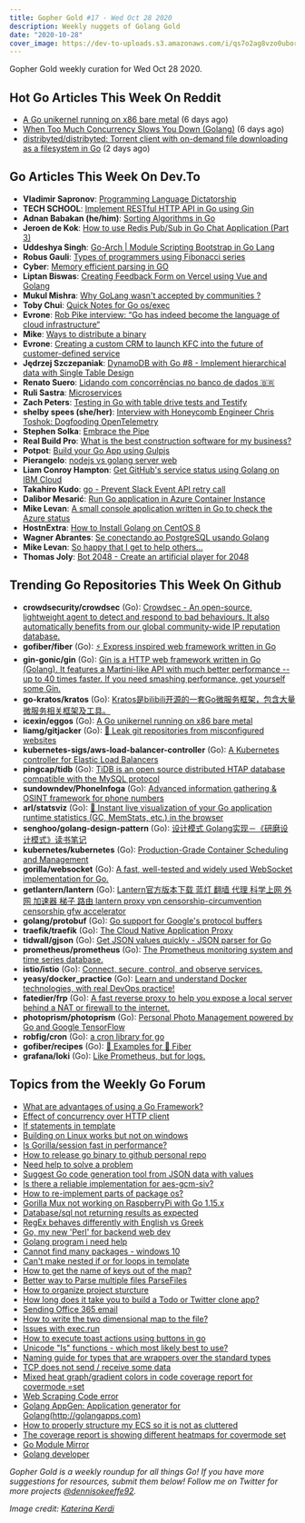 ```yaml
---
title: Gopher Gold #17 - Wed Oct 28 2020
description: Weekly nuggets of Golang Gold
date: "2020-10-28"
cover_image: https://dev-to-uploads.s3.amazonaws.com/i/qs7o2ag8vzo0uborgc7v.png
---
```


Gopher Gold weekly curation for Wed Oct 28 2020.

## Hot Go Articles This Week On Reddit

- [A Go unikernel running on x86 bare metal](https://www.reddit.com/r/golang/comments/jfuusy/a_go_unikernel_running_on_x86_bare_metal/) (6 days ago)
- [When Too Much Concurrency Slows You Down (Golang)](https://www.reddit.com/r/golang/comments/jfi21j/when_too_much_concurrency_slows_you_down_golang/) (6 days ago)
- [distribyted/distribyted: Torrent client with on-demand file downloading as a filesystem in Go](https://www.reddit.com/r/golang/comments/ji9zcb/distribyteddistribyted_torrent_client_with/) (2 days ago)

## Go Articles This Week On Dev.To

- **Vladimir Sapronov**: [Programming Language Dictatorship](https://dev.to/vsapronov/programming-language-dictatorship-28l0)
- **TECH SCHOOL**: [Implement RESTful HTTP API in Go using Gin](https://dev.to/techschoolguru/implement-restful-http-api-in-go-using-gin-4ap1)
- **Adnan Babakan (he/him)**: [Sorting Algorithms in Go](https://dev.to/adnanbabakan/sorting-algorithms-in-go-725)
- **Jeroen de Kok**: [How to use Redis Pub/Sub in Go Chat Application (Part 3)](https://dev.to/jeroendk/how-to-use-redis-pub-sub-in-go-chat-application-part-3-2h4c)
- **Uddeshya Singh**: [Go-Arch | Module Scripting Bootstrap in Go Lang](https://dev.to/uds5501/go-arch-module-scripting-bootstrap-in-go-lang-37cj)
- **Robus Gauli**: [Types of programmers using Fibonacci series](https://dev.to/robusgauli/types-of-programmers-using-fibonacci-series-35g1)
- **Cyber**: [Memory efficient parsing in GO](https://dev.to/moniquelive/memory-efficient-parsing-in-go-2d2d)
- **Liptan Biswas**: [Creating Feedback Form on Vercel using Vue and Golang](https://dev.to/liptanbiswas/creating-feedback-form-on-vercel-using-vue-and-golang-5fc1)
- **Mukul Mishra**: [Why GoLang wasn't accepted by communities ?](https://dev.to/itsmukulmishra/why-golang-wasn-t-accepted-by-communities-5hie)
- **Toby Chui**: [Quick Notes for Go os/exec](https://dev.to/tobychui/quick-notes-for-go-os-exec-3ejg)
- **Evrone**: [Rob Pike interview: “Go has indeed become the language of cloud infrastructure“](https://dev.to/evrone/rob-pike-interview-go-has-indeed-become-the-language-of-cloud-infrastructure-3o42)
- **Mike**: [Ways to distribute a binary](https://dev.to/michaelcurrin/ways-to-distribute-a-binary-1lna)
- **Evrone**: [Creating a custom CRM to launch KFC into the future of customer-defined service](https://dev.to/evrone/creating-a-custom-crm-to-launch-kfc-into-the-future-of-customer-defined-service-1o4h)
- **Jędrzej Szczepaniak**: [DynamoDB with Go #8 - Implement hierarchical data with Single Table Design](https://dev.to/jbszczepaniak/dynamodb-with-go-8-implement-hierarchical-data-with-single-table-design-5eo2)
- **Renato Suero**: [Lidando com concorrências no banco de dados 🇧🇷](https://dev.to/renatosuero/lidando-com-concorrencias-no-banco-de-dados-1jhf)
- **Ruli Sastra**: [Microservices](https://dev.to/rulisastra/microservices-o0e)
- **Zach Peters**: [Testing in Go with table drive tests and Testify](https://dev.to/zpeters/testing-in-go-with-table-drive-tests-and-testify-kd4)
- **shelby spees (she/her)**: [Interview with Honeycomb Engineer Chris Toshok: Dogfooding OpenTelemetry](https://dev.to/honeycombio/interview-with-honeycomb-engineer-chris-toshok-dogfooding-opentelemetry-pg1)
- **Stephen Solka**: [Embrace the Pipe](https://dev.to/trashhalo/embrace-the-pipe-4l8b)
- **Real Build Pro**: [What is the best construction software for my business?](https://dev.to/realbuildpro/what-is-the-best-construction-software-for-my-business-4g34)
- **Potpot**: [Build your Go App using Gulpjs](https://dev.to/potcode/build-your-go-app-using-gulpjs-54dj)
- **Pierangelo**: [nodejs vs golang server web](https://dev.to/pierangelo1982/nodejs-vs-golang-server-web-21o4)
- **Liam Conroy Hampton**: [Get GitHub's service status using Golang on IBM Cloud](https://dev.to/liamchampton/get-github-s-service-status-using-golang-on-ibm-cloud-3j3g)
- **Takahiro Kudo**: [go - Prevent Slack Event API retry call](https://dev.to/takakd/go-prevent-slack-event-api-retry-call-n3d)
- **Dalibor Mesarić**: [Run Go application in Azure Container Instance](https://dev.to/dalibormesaric/run-go-application-in-azure-container-instance-30mj)
- **Mike Levan**: [A small console application written in Go to check the Azure status](https://dev.to/thenjdevopsguy/a-small-console-application-written-in-go-to-check-the-azure-status-3c9k)
- **HostnExtra**: [How to Install Golang on CentOS 8](https://dev.to/hostnextra/how-to-install-golang-on-centos-8-4456)
- **Wagner Abrantes**: [Se conectando ao PostgreSQL usando Golang](https://dev.to/vapordev/se-conectando-ao-postgresql-usando-golang-381h)
- **Mike Levan**: [So happy that I get to help others...](https://dev.to/thenjdevopsguy/so-happy-that-i-get-to-help-others-5962)
- **Thomas Joly**: [Bot 2048 - Create an artificial player for 2048](https://dev.to/lunatikub/bot-2048-create-an-artificial-player-for-2048-d46)

## Trending Go Repositories This Week On Github

- **crowdsecurity/crowdsec** (Go): [Crowdsec - An open-source, lightweight agent to detect and respond to bad behaviours. It also automatically benefits from our global community-wide IP reputation database.](https://github.com/crowdsecurity/crowdsec)
- **gofiber/fiber** (Go): [⚡️ Express inspired web framework written in Go](https://github.com/gofiber/fiber)
- **gin-gonic/gin** (Go): [Gin is a HTTP web framework written in Go (Golang). It features a Martini-like API with much better performance -- up to 40 times faster. If you need smashing performance, get yourself some Gin.](https://github.com/gin-gonic/gin)
- **go-kratos/kratos** (Go): [Kratos是bilibili开源的一套Go微服务框架，包含大量微服务相关框架及工具。](https://github.com/go-kratos/kratos)
- **icexin/eggos** (Go): [A Go unikernel running on x86 bare metal](https://github.com/icexin/eggos)
- **liamg/gitjacker** (Go): [🔪  Leak git repositories from misconfigured websites](https://github.com/liamg/gitjacker)
- **kubernetes-sigs/aws-load-balancer-controller** (Go): [A Kubernetes controller for Elastic Load Balancers](https://github.com/kubernetes-sigs/aws-load-balancer-controller)
- **pingcap/tidb** (Go): [TiDB is an open source distributed HTAP database compatible with the MySQL protocol](https://github.com/pingcap/tidb)
- **sundowndev/PhoneInfoga** (Go): [Advanced information gathering & OSINT framework for phone numbers](https://github.com/sundowndev/PhoneInfoga)
- **arl/statsviz** (Go): [🚀 Instant live visualization of your Go application runtime statistics (GC, MemStats, etc.) in the browser](https://github.com/arl/statsviz)
- **senghoo/golang-design-pattern** (Go): [设计模式 Golang实现－《研磨设计模式》读书笔记](https://github.com/senghoo/golang-design-pattern)
- **kubernetes/kubernetes** (Go): [Production-Grade Container Scheduling and Management](https://github.com/kubernetes/kubernetes)
- **gorilla/websocket** (Go): [A fast, well-tested and widely used WebSocket implementation for Go.](https://github.com/gorilla/websocket)
- **getlantern/lantern** (Go): [Lantern官方版本下载 蓝灯 翻墙 代理 科学上网 外网 加速器 梯子 路由 lantern proxy vpn censorship-circumvention censorship gfw accelerator](https://github.com/getlantern/lantern)
- **golang/protobuf** (Go): [Go support for Google's protocol buffers](https://github.com/golang/protobuf)
- **traefik/traefik** (Go): [The Cloud Native Application Proxy](https://github.com/traefik/traefik)
- **tidwall/gjson** (Go): [Get JSON values quickly - JSON parser for Go](https://github.com/tidwall/gjson)
- **prometheus/prometheus** (Go): [The Prometheus monitoring system and time series database.](https://github.com/prometheus/prometheus)
- **istio/istio** (Go): [Connect, secure, control, and observe services.](https://github.com/istio/istio)
- **yeasy/docker_practice** (Go): [Learn and understand Docker technologies, with real DevOps practice!](https://github.com/yeasy/docker_practice)
- **fatedier/frp** (Go): [A fast reverse proxy to help you expose a local server behind a NAT or firewall to the internet.](https://github.com/fatedier/frp)
- **photoprism/photoprism** (Go): [Personal Photo Management powered by Go and Google TensorFlow](https://github.com/photoprism/photoprism)
- **robfig/cron** (Go): [a cron library for go](https://github.com/robfig/cron)
- **gofiber/recipes** (Go): [📁 Examples for 🚀 Fiber](https://github.com/gofiber/recipes)
- **grafana/loki** (Go): [Like Prometheus, but for logs.](https://github.com/grafana/loki)

## Topics from the Weekly Go Forum

- [What are advantages of using a Go Framework?](https://forum.golangbridge.org/t/what-are-advantages-of-using-a-go-framework/21070)
- [Effect of concurrency over HTTP client](https://forum.golangbridge.org/t/effect-of-concurrency-over-http-client/21074)
- [If statements in template](https://forum.golangbridge.org/t/if-statements-in-template/21077)
- [Building on Linux works but not on windows](https://forum.golangbridge.org/t/building-on-linux-works-but-not-on-windows/21069)
- [Is Gorilla/session fast in performance?](https://forum.golangbridge.org/t/is-gorilla-session-fast-in-performance/21006)
- [How to release go binary to github personal repo](https://forum.golangbridge.org/t/how-to-release-go-binary-to-github-personal-repo/21057)
- [Need help to solve a problem](https://forum.golangbridge.org/t/need-help-to-solve-a-problem/21082)
- [Suggest Go code generation tool from JSON data with values](https://forum.golangbridge.org/t/suggest-go-code-generation-tool-from-json-data-with-values/21067)
- [Is there a reliable implementation for aes-gcm-siv?](https://forum.golangbridge.org/t/is-there-a-reliable-implementation-for-aes-gcm-siv/21088)
- [How to re-implement parts of package os?](https://forum.golangbridge.org/t/how-to-re-implement-parts-of-package-os/21104)
- [Gorilla Mux not working on RaspberryPi with Go 1.15.x](https://forum.golangbridge.org/t/gorilla-mux-not-working-on-raspberrypi-with-go-1-15-x/21060)
- [Database/sql not returning results as expected](https://forum.golangbridge.org/t/database-sql-not-returning-results-as-expected/21041)
- [RegEx behaves differently with English vs Greek](https://forum.golangbridge.org/t/regex-behaves-differently-with-english-vs-greek/21100)
- [Go, my new 'Perl' for backend web dev](https://forum.golangbridge.org/t/go-my-new-perl-for-backend-web-dev/21044)
- [Golang program i need help](https://forum.golangbridge.org/t/golang-program-i-need-help/21084)
- [Cannot find many packages - windows 10](https://forum.golangbridge.org/t/cannot-find-many-packages-windows-10/21059)
- [Can't make nested if or for loops in template](https://forum.golangbridge.org/t/cant-make-nested-if-or-for-loops-in-template/21037)
- [How to get the name of keys out of the map?](https://forum.golangbridge.org/t/how-to-get-the-name-of-keys-out-of-the-map/21105)
- [Better way to Parse multiple files ParseFiles](https://forum.golangbridge.org/t/better-way-to-parse-multiple-files-parsefiles/21034)
- [How to organize project sturcture](https://forum.golangbridge.org/t/how-to-organize-project-sturcture/21085)
- [How long does it take you to build a Todo or Twitter clone app?](https://forum.golangbridge.org/t/how-long-does-it-take-you-to-build-a-todo-or-twitter-clone-app/21045)
- [Sending Office 365 email](https://forum.golangbridge.org/t/sending-office-365-email/21043)
- [How to write the two dimensional map to the file?](https://forum.golangbridge.org/t/how-to-write-the-two-dimensional-map-to-the-file/21115)
- [Issues with exec.run](https://forum.golangbridge.org/t/issues-with-exec-run/21113)
- [How to execute toast actions using buttons in go](https://forum.golangbridge.org/t/how-to-execute-toast-actions-using-buttons-in-go/21036)
- [Unicode "Is" functions - which most likely best to use?](https://forum.golangbridge.org/t/unicode-is-functions-which-most-likely-best-to-use/21108)
- [Naming guide for types that are wrappers over the standard types](https://forum.golangbridge.org/t/naming-guide-for-types-that-are-wrappers-over-the-standard-types/21031)
- [TCP does not send / receive some data](https://forum.golangbridge.org/t/tcp-does-not-send-receive-some-data/21062)
- [Mixed heat graph/gradient colors in code coverage report for covermode =set](https://forum.golangbridge.org/t/mixed-heat-graph-gradient-colors-in-code-coverage-report-for-covermode-set/21053)
- [Web Scraping Code error](https://forum.golangbridge.org/t/web-scraping-code-error/21097)
- [Golang AppGen: Application generator for Golang(http://golangapps.com)](https://forum.golangbridge.org/t/golang-appgen-application-generator-for-golang-http-golangapps-com/21098)
- [How to properly structure my ECS so it is not as cluttered](https://forum.golangbridge.org/t/how-to-properly-structure-my-ecs-so-it-is-not-as-cluttered/21093)
- [The coverage report is showing different heatmaps for covermode set](https://forum.golangbridge.org/t/the-coverage-report-is-showing-different-heatmaps-for-covermode-set/21101)
- [Go Module Mirror](https://forum.golangbridge.org/t/go-module-mirror/21103)
- [Golang developer](https://forum.golangbridge.org/t/golang-developer/21119)

_Gopher Gold is a weekly roundup for all things Go! If you have more suggestions for resources, submit them below! Follow me on Twitter for more projects [@dennisokeeffe92](https://twitter.com/dennisokeeffe92)._

_Image credit: [Katerina Kerdi](https://unsplash.com/@katekerdi)_